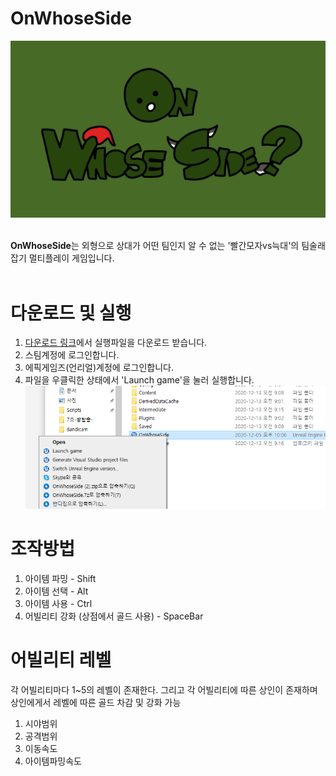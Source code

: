 # OnWhoseSide
<center><img src="Title.png"></img>
</center>
<br>

**OnWhoseSide**는 외형으로 상대가 어떤 팀인지 알 수 없는 '빨간모자vs늑대'의 팀술래잡기 멀티플레이 게임입니다.
<br><br>

# 다운로드 및 실행
1. [다운로드 링크](https://drive.google.com/file/d/13nw_n8hRJnKJYjkftJxZBEu5yOul1XGy/view?usp=sharing)에서 실행파일을 다운로드 받습니다.
2. 스팀계정에 로그인합니다.
3. 에픽게임즈(언리얼)계정에 로그인합니다.
4. 파일을 우클릭한 상태에서 'Launch game'을 눌러 실행합니다. <img src="실행방법.png"></img>

# 조작방법
1. 아이템 파밍 - Shift
2. 아이템 선택 - Alt
3. 아이템 사용 - Ctrl
4. 어빌리티 강화 (상점에서 골드 사용) - SpaceBar

# 어빌리티 레벨
 각 어빌리티마다 1~5의 레벨이 존재한다.
 그리고 각 어빌리티에 따른 상인이 존재하며 상인에게서 레벨에 따른 골드 차감 및 강화 가능
1. 시야범위
2. 공격범위
3. 이동속도
4. 아이템파밍속도
